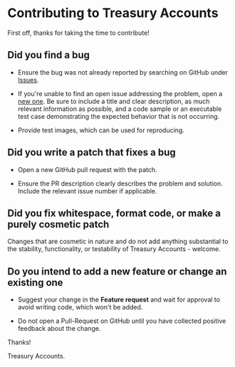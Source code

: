 # Contributing to Treasury Accounts

First off, thanks for taking the time to contribute!

## Did you find a bug
*   Ensure the bug was not already reported by searching on GitHub under [Issues](https://github.com/arsengir/treasury_accounts/issues).

*   If you're unable to find an open issue addressing the problem, open a [new one](https://github.com/arsengir/treasury_accounts/issues/new/choose). 
    Be sure to include a title and clear description, as much relevant information as possible, 
    and a code sample or an executable test case demonstrating the expected behavior that is not occurring.
    
*   Provide test images, which can be used for reproducing.

## Did you write a patch that fixes a bug
*   Open a new GitHub pull request with the patch.

*   Ensure the PR description clearly describes the problem and solution. Include the relevant issue number if applicable.

## Did you fix whitespace, format code, or make a purely cosmetic patch
Changes that are cosmetic in nature and do not add anything substantial to the stability, 
functionality, or testability of Treasury Accounts - welcome.
## Do you intend to add a new feature or change an existing one
*   Suggest your change in the **Feature request** and wait for approval to avoid writing code, which won't be added.

*   Do not open a Pull-Request on GitHub until you have collected positive feedback about the change.

Thanks! 

Treasury Accounts.
